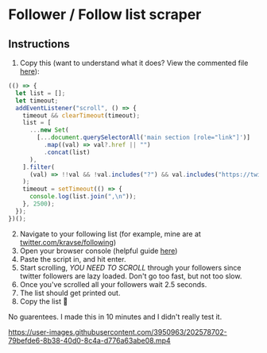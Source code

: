 # Follower / Follow list scraper

## Instructions

1. Copy this (want to understand what it does? View the commented file [here](https://github.com/kravse/twitter-follower-scraper/blob/main/scraper.js)):
```js
(() => {
  let list = [];
  let timeout;
  addEventListener("scroll", () => {
    timeout && clearTimeout(timeout);
    list = [
      ...new Set(
        [...document.querySelectorAll('main section [role="link"]')]
          .map((val) => val?.href || "")
          .concat(list)
      ),
    ].filter(
      (val) => !!val && !val.includes("?") && val.includes("https://twitter.com")
    );
    timeout = setTimeout(() => {
      console.log(list.join(",\n"));
    }, 2500);
  });
})();
```
2. Navigate to your following list (for example, mine are at [twitter.com/kravse/following](https://twitter.com/kravse/following))
3. Open your browser console (helpful guide [here](https://balsamiq.com/support/faqs/browserconsole/))
4. Paste the script in, and hit enter. 
5. Start scrolling, _YOU NEED TO SCROLL_ through your followers since twitter followers are lazy loaded. Don't go too fast, but not too slow. 
6. Once you've scrolled all your followers wait 2.5 seconds. 
7. The list should get printed out. 
8. Copy the list 🤷


No guarentees. I made this in 10 minutes and I didn't really test it. 

https://user-images.githubusercontent.com/3950963/202578702-79befde6-8b38-40d0-8c4a-d776a63abe08.mp4

